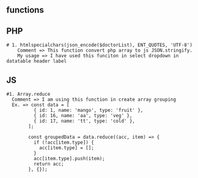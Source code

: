 ## functions

  ## PHP 
    # 1. htmlspecialchars(json_encode($doctorList), ENT_QUOTES, 'UTF-8')
        Comment => This function convert php array to js JSON.stringify.
        My usage => I have used this funciton in select dropdown in datatable header label 

 ## JS 
    #1. Array.reduce 
      Comment => I am using this function in create array grouping 
      Ex. => const data = [
              { id: 1, name: 'mango', type: 'fruit' },
              { id: 16, name: 'aa', type: 'veg' },
              { id: 17, name: 'tt', type: 'cold' },
            ];
            
            const groupedData = data.reduce((acc, item) => {
              if (!acc[item.type]) {
                acc[item.type] = [];
              }
              acc[item.type].push(item);
              return acc;
            }, {});
    

      
